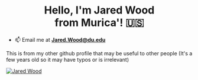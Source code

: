 <!DOCTYPE html>


<!---
This README.md file is my GitHub profile
-->


<!--- Title and metadata -->
<html>
<head>
    <meta charset="UTF-8">
    <meta name="description" content="GitHub Profile README.MD">
    <meta name="keywords" content="GitHub, Profile, Bio, Snapshot, Summary, Readme">
    <meta name="author" content="Jared Wood">
    <meta name="viewport" content="width=device-width, initial-scale=1.0">
    <h1 align="center">
        Hello, I'm Jared Wood <br> from Murica'! 🇺🇸
    </h1>
</head>


<!--- Subtitle -->
<!--
<head>
    <h3 align="center">
        STUFF
    <br><br>
    </h3>
    
</head>
-->


<!--- Snapshot of Events -->
- 📫 Email me at **Jared.Wood@du.edu**




<!--- GitHub Repositories -->
<body>
    <div>
      <p>
        This is from my other github profile that may be useful to other people (It's a few years old so it may have typos or is irrelevant)
      <br>
      </p>
        <a href="https://github.com/Jared-Wood135/CLI-Command-Line-Interface-Personalization" target ="_blank">
        <img src="https://github-readme-stats-git-masterrstaa-rickstaa.vercel.app/api/pin/?username=Jared-Wood135&repo=CLI-Command-Line-Interface-Personalization" alt="Jared Wood"/>
        </a>
    </div>
    <br>
</body>

</html>
